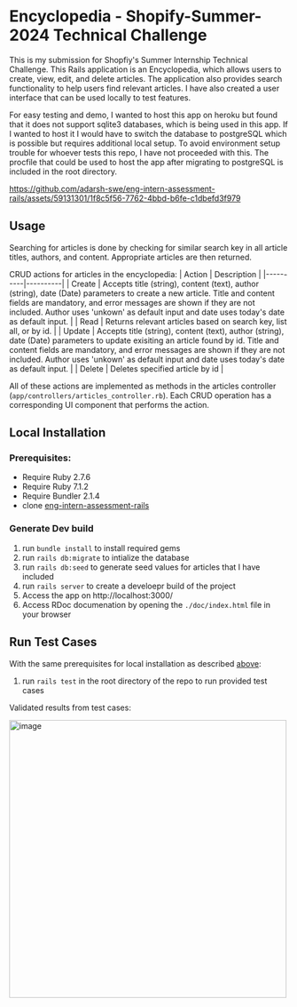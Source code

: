 # Encyclopedia - Shopify-Summer-2024 Technical Challenge

This is my submission for Shopfiy's Summer Internship Technical Challenge. This Rails application is an Encyclopedia, which allows users to create, view, edit, and delete articles. The application also provides search functionality to help users find relevant articles. I have also created a user interface that can be used locally to test features.


For easy testing and demo, I wanted to host this app on heroku but found that it does not support sqlite3 databases, which is being used in this app. If I wanted to host it I would have to switch the database to postgreSQL which is possible but requires additional local setup. To avoid environment setup trouble for whoever tests this repo, I have not proceeded with this. The procfile that could be used to host the app after migrating to postgreSQL is included in the root directory.

https://github.com/adarsh-swe/eng-intern-assessment-rails/assets/59131301/1f8c5f56-7762-4bbd-b6fe-c1dbefd3f979


## Usage

Searching for articles is done by checking for similar search key in all article titles, authors, and content. Appropriate articles are then returned.

CRUD actions for articles in the encyclopedia: 
| Action | Description | 
|----------|----------|
| Create | Accepts title (string), content (text), author (string), date (Date) parameters to create a new article. Title and content fields are mandatory, and error messages are shown if they are not included. Author uses 'unkown' as default input and date uses today's date as default input. |
| Read | Returns relevant articles based on search key, list all, or by id. | 
| Update | Accepts title (string), content (text), author (string), date (Date) parameters to update exisiting an article found by id. Title and content fields are mandatory, and error messages are shown if they are not included. Author uses 'unkown' as default input and date uses today's date as default input. | 
| Delete | Deletes specified article by id | 

All of these actions are implemented as methods in the articles controller (`app/controllers/articles_controller.rb`). Each CRUD operation has a corresponding UI component that performs the action.

## Local Installation
### Prerequisites:
- Require Ruby 2.7.6
- Require Ruby 7.1.2
- Require Bundler 2.1.4
- clone [eng-intern-assessment-rails](https://github.com/adarsh-swe/eng-intern-assessment-rails)

### Generate Dev build
1. run `bundle install` to install required gems
2. run `rails db:migrate` to intialize the database
3. run `rails db:seed` to generate seed values for articles that I have included
4. run `rails server` to create a develoepr build of the project
5. Access the app on http://localhost:3000/
6. Access RDoc documenation by opening the `./doc/index.html` file in your browser

## Run Test Cases
With the same prerequisites for local installation as described [above](#local-installation):
1. run `rails test` in the root directory of the repo to run provided test cases

Validated results from test cases:

<img width="500" alt="image" src="https://github.com/adarsh-swe/eng-intern-assessment-rails/assets/59131301/1ba0c32f-2e5f-4310-bc43-66b790f0af5a">

